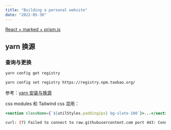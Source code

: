 ```yaml
---
title: "Building a personal website"
date: "2022-05-30"
---
```


[React + marked + prism.js](https://codesandbox.io/s/6wnxzllymr?file=/src/index.js)

## yarn 换源

### 查询与更换

```bash
yarn config get registry

yarn config set registry https://registry.npm.taobao.org/
```

参考：[yarn 安装与换源](https://www.cnblogs.com/develon/p/13814675.html)

css modules 和 Tailwind css 混用：

```jsx
<section className={`${utilStyles.padding1px} bg-slate-100`}>...</section>
```

```bash
curl: (7) Failed to connect to raw.githubusercontent.com port 443: Connection refused
```

